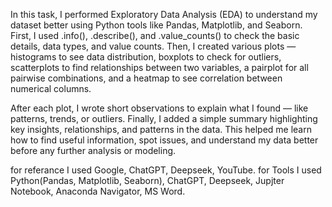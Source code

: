In this task, I performed Exploratory Data Analysis (EDA) to understand my dataset better using Python tools like Pandas, Matplotlib, and Seaborn. First, I used .info(), .describe(), and .value_counts() to check the basic details, data types, and value counts. Then, I created various plots — histograms to see data distribution, boxplots to check for outliers, scatterplots to find relationships between two variables, a pairplot for all pairwise combinations, and a heatmap to see correlation between numerical columns.

After each plot, I wrote short observations to explain what I found — like patterns, trends, or outliers. Finally, I added a simple summary highlighting key insights, relationships, and patterns in the data. This helped me learn how to find useful information, spot issues, and understand my data better before any further analysis or modeling.

for referance I used Google, ChatGPT, Deepseek, YouTube.
for Tools I used Python(Pandas, Matplotlib, Seaborn), ChatGPT, Deepseek, Jupjter Notebook, Anaconda Navigator, MS Word.
